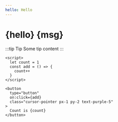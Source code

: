 ```yaml
---
hello: Hello
---
```


<script>
  let msg = 'Sveltepress!'
</script>

# {hello} {msg}

:::tip Tip
Some tip content
:::

```svelte live
<script>
  let count = 1
  const add = () => {
    count++
  }
</script>

<button 
  type="button" 
  on:click={add} 
  class="cursor-pointer px-1 py-2 text-purple-5"
>
  Count is {count}
</button>
```